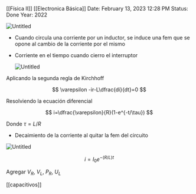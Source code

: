 [[Física II]] [[Electronica Básica]]
Date: February 13, 2023 12:28 PM
Status: Done
Year: 2022

![Untitled](_private/Images/Circuitos%20inductivos-resistivos/Untitled.png)

- Cuando circula una corriente por un inductor, se induce una fem que se opone al cambio de la corriente por el mismo
- Corriente en el tiempo cuando cierro el interruptor
    
    ![Untitled](_private/Images/Circuitos%20inductivos-resistivos/Untitled%201.png)
    

Aplicando la segunda regla de Kirchhoff

$$
\varepsilon -ir-L\dfrac{di}{dt}=0
$$

Resolviendo la ecuación diferencial

$$
i=\dfrac{\varepsilon}{R}(1-e^{-t/\tau})
$$

Donde $\tau=L/R$

- Decaimiento de la corriente al quitar la fem del circuito

![Untitled](_private/Images/Circuitos%20inductivos-resistivos/Untitled%202.png)

$$
i=I_0e^{-(R/L)t}
$$

Agregar $V_R$, $V_L$,  $P_R$,  $U_L$

[[capacitivos]]